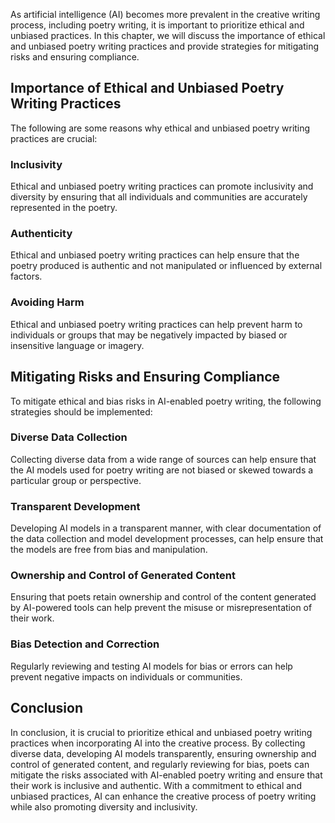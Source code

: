 
As artificial intelligence (AI) becomes more prevalent in the creative writing process, including poetry writing, it is important to prioritize ethical and unbiased practices. In this chapter, we will discuss the importance of ethical and unbiased poetry writing practices and provide strategies for mitigating risks and ensuring compliance.

Importance of Ethical and Unbiased Poetry Writing Practices
-----------------------------------------------------------

The following are some reasons why ethical and unbiased poetry writing practices are crucial:

### Inclusivity

Ethical and unbiased poetry writing practices can promote inclusivity and diversity by ensuring that all individuals and communities are accurately represented in the poetry.

### Authenticity

Ethical and unbiased poetry writing practices can help ensure that the poetry produced is authentic and not manipulated or influenced by external factors.

### Avoiding Harm

Ethical and unbiased poetry writing practices can help prevent harm to individuals or groups that may be negatively impacted by biased or insensitive language or imagery.

Mitigating Risks and Ensuring Compliance
----------------------------------------

To mitigate ethical and bias risks in AI-enabled poetry writing, the following strategies should be implemented:

### Diverse Data Collection

Collecting diverse data from a wide range of sources can help ensure that the AI models used for poetry writing are not biased or skewed towards a particular group or perspective.

### Transparent Development

Developing AI models in a transparent manner, with clear documentation of the data collection and model development processes, can help ensure that the models are free from bias and manipulation.

### Ownership and Control of Generated Content

Ensuring that poets retain ownership and control of the content generated by AI-powered tools can help prevent the misuse or misrepresentation of their work.

### Bias Detection and Correction

Regularly reviewing and testing AI models for bias or errors can help prevent negative impacts on individuals or communities.

Conclusion
----------

In conclusion, it is crucial to prioritize ethical and unbiased poetry writing practices when incorporating AI into the creative process. By collecting diverse data, developing AI models transparently, ensuring ownership and control of generated content, and regularly reviewing for bias, poets can mitigate the risks associated with AI-enabled poetry writing and ensure that their work is inclusive and authentic. With a commitment to ethical and unbiased practices, AI can enhance the creative process of poetry writing while also promoting diversity and inclusivity.
